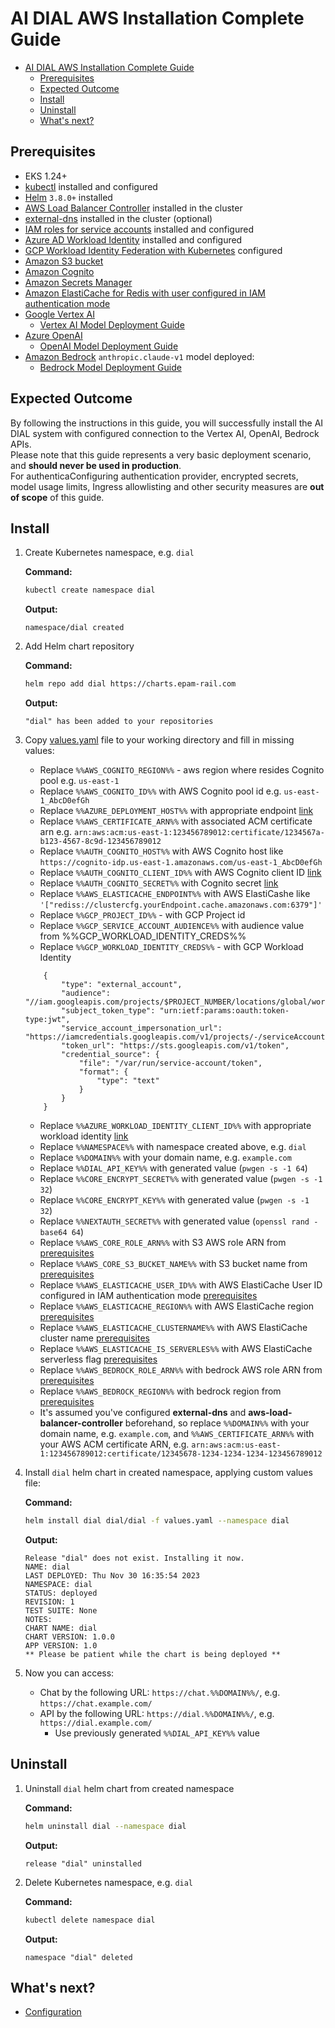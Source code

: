 # AI DIAL AWS Installation Complete Guide

- [AI DIAL AWS Installation Complete Guide](#ai-dial-aws-installation-complete-guide)
  - [Prerequisites](#prerequisites)
  - [Expected Outcome](#expected-outcome)
  - [Install](#install)
  - [Uninstall](#uninstall)
  - [What's next?](#whats-next)

## Prerequisites

- EKS 1.24+
- [kubectl](https://kubernetes.io/docs/tasks/tools/#kubectl) installed and configured
- [Helm](https://helm.sh/docs/intro/install/) `3.8.0+` installed
- [AWS Load Balancer Controller](https://kubernetes-sigs.github.io/aws-load-balancer-controller/latest/deploy/installation/) installed in the cluster
- [external-dns](https://github.com/kubernetes-sigs/external-dns) installed in the cluster (optional)
- [IAM roles for service accounts](https://docs.aws.amazon.com/eks/latest/userguide/iam-roles-for-service-accounts.html) installed and configured
- [Azure AD Workload Identity](https://azure.github.io/azure-workload-identity/docs/introduction.html) installed and configured
- [GCP Workload Identity Federation with Kubernetes](https://cloud.google.com/iam/docs/workload-identity-federation-with-kubernetes#eks) configured
- [Amazon S3 bucket](https://docs.aws.amazon.com/AmazonS3/latest/userguide/Welcome.html)
- [Amazon Cognito](https://docs.epam-rail.com/Deployment/idp-configuration/cognito)
- [Amazon Secrets Manager](https://docs.aws.amazon.com/secretsmanager/latest/userguide/whats-in-a-secret.html)
- [Amazon ElastiCache for Redis with user configured in IAM authentication mode](https://docs.aws.amazon.com/AmazonElastiCache/latest/red-ug/auth-iam.html)
- [Google Vertex AI](https://cloud.google.com/vertex-ai/docs/start/introduction-unified-platform)
  - [Vertex AI Model Deployment Guide](https://docs.epam-rail.com/Deployment/Vertex%20Model%20Deployment)
- [Azure OpenAI](https://learn.microsoft.com/en-us/azure/ai-services/openai/overview)
  - [OpenAI Model Deployment Guide](https://docs.epam-rail.com/Deployment/OpenAI%20Model%20Deployment)
- [Amazon Bedrock](https://docs.aws.amazon.com/bedrock/latest/userguide/what-is-bedrock.html) `anthropic.claude-v1` model deployed:
  - [Bedrock Model Deployment Guide](https://docs.epam-rail.com/Deployment/Bedrock%20Model%20Deployment)

## Expected Outcome

By following the instructions in this guide, you will successfully install the AI DIAL system with configured connection to the Vertex AI, OpenAI, Bedrock APIs.\
Please note that this guide represents a very basic deployment scenario, and **should never be used in production**.\
For authenticaConfiguring authentication provider, encrypted secrets, model usage limits, Ingress allowlisting and other security measures are **out of scope** of this guide.

## Install

1. Create Kubernetes namespace, e.g. `dial`

    **Command:**

    ```sh
    kubectl create namespace dial
    ```

    **Output:**

    ```console
    namespace/dial created
    ```

1. Add Helm chart repository

    **Command:**

    ```sh
    helm repo add dial https://charts.epam-rail.com
    ```

    **Output:**

    ```console
    "dial" has been added to your repositories
    ```

1. Copy [values.yaml](values.yaml) file to your working directory and fill in missing values:
    - Replace `%%AWS_COGNITO_REGION%%` - aws region where resides Cognito pool e.g. `us-east-1`
    - Replace `%%AWS_COGNITO_ID%%` with AWS Cognito pool id e.g. `us-east-1_AbcD0efGh`
    - Replace `%%AZURE_DEPLOYMENT_HOST%%` with appropriate endpoint [link](https://docs.epam-rail.com/tutorials/quick-start-model#step-2-configuration)
    - Replace `%%AWS_CERTIFICATE_ARN%%` with associated ACM certificate arn e.g. `arn:aws:acm:us-east-1:123456789012:certificate/1234567a-b123-4567-8c9d-123456789012`
    - Replace `%%AUTH_COGNITO_HOST%%` with AWS Cognito host like `https://cognito-idp.us-east-1.amazonaws.com/us-east-1_AbcD0efGh`
    - Replace `%%AUTH_COGNITO_CLIENT_ID%%` with AWS Cognito client ID [link](https://docs.aws.amazon.com/cognito/latest/developerguide/user-pool-settings-client-apps.html)
    - Replace `%%AUTH_COGNITO_SECRET%%` with Cognito secret [link](https://docs.aws.amazon.com/cognito/latest/developerguide/user-pool-settings-client-apps.html)
    - Replace `%%AWS_ELASTICACHE_ENDPOINT%%` with AWS ElastiCashe like `'["rediss://clustercfg.yourEndpoint.cache.amazonaws.com:6379"]'`
    - Replace `%%GCP_PROJECT_ID%%` - with GCP Project id
    - Replace `%%GCP_SERVICE_ACCOUNT_AUDIENCE%%` with audience value from %%GCP_WORKLOAD_IDENTITY_CREDS%%
    - Replace `%%GCP_WORKLOAD_IDENTITY_CREDS%%` - with GCP Workload Identity
    ```
        {
            "type": "external_account",
            "audience": "//iam.googleapis.com/projects/$PROJECT_NUMBER/locations/global/workloadIdentityPools/$POOL_ID/providers/$PROVIDER_ID",
            "subject_token_type": "urn:ietf:params:oauth:token-type:jwt",
            "service_account_impersonation_url": "https://iamcredentials.googleapis.com/v1/projects/-/serviceAccounts/$EMAIL:generateAccessToken",
            "token_url": "https://sts.googleapis.com/v1/token",
            "credential_source": {
                "file": "/var/run/service-account/token",
                "format": {
                    "type": "text"
                }
            }
        }

    ```

    - Replace `%%AZURE_WORKLOAD_IDENTITY_CLIENT_ID%%` with appropriate workload identity [link](https://docs.epam-rail.com/Deployment/OpenAI%20Model%20Deployment#use-kubernetes-service-account-assigned-to-azure-user-assigned-managed-identity)
    - Replace `%%NAMESPACE%%` with namespace created above, e.g. `dial`
    - Replace `%%DOMAIN%%` with your domain name, e.g. `example.com`
    - Replace `%%DIAL_API_KEY%%` with generated value (`pwgen -s -1 64`)
    - Replace `%%CORE_ENCRYPT_SECRET%%` with generated value (`pwgen -s -1 32`)
    - Replace `%%CORE_ENCRYPT_KEY%%` with generated value (`pwgen -s -1 32`)
    - Replace `%%NEXTAUTH_SECRET%%` with generated value (`openssl rand -base64 64`)
    - Replace `%%AWS_CORE_ROLE_ARN%%` with S3 AWS role ARN from [prerequisites](#prerequisites)
    - Replace `%%AWS_CORE_S3_BUCKET_NAME%%` with S3 bucket name from [prerequisites](#prerequisites)
    - Replace `%%AWS_ELASTICACHE_USER_ID%%` with AWS ElastiCache User ID configured in IAM authentication mode [prerequisites](#prerequisites)
    - Replace `%%AWS_ELASTICACHE_REGION%%` with AWS ElastiCache region [prerequisites](#prerequisites)
    - Replace `%%AWS_ELASTICACHE_CLUSTERNAME%%` with AWS ElastiCache cluster name [prerequisites](#prerequisites)
    - Replace `%%AWS_ELASTICACHE_IS_SERVERLES%%` with AWS ElastiCache serverless flag [prerequisites](#prerequisites)
    - Replace `%%AWS_BEDROCK_ROLE_ARN%%` with bedrock AWS role ARN from [prerequisites](#prerequisites)
    - Replace `%%AWS_BEDROCK_REGION%%` with bedrock region from [prerequisites](#prerequisites)
    - It's assumed you've configured **external-dns** and **aws-load-balancer-controller** beforehand, so replace `%%DOMAIN%%` with your domain name, e.g. `example.com`, and `%%AWS_CERTIFICATE_ARN%%` with your AWS ACM certificate ARN, e.g. `arn:aws:acm:us-east-1:123456789012:certificate/12345678-1234-1234-1234-123456789012`

2. Install `dial` helm chart in created namespace, applying custom values file:

    **Command:**

    ```sh
    helm install dial dial/dial -f values.yaml --namespace dial
    ```

    **Output:**

    ```console
    Release "dial" does not exist. Installing it now.
    NAME: dial
    LAST DEPLOYED: Thu Nov 30 16:35:54 2023
    NAMESPACE: dial
    STATUS: deployed
    REVISION: 1
    TEST SUITE: None
    NOTES:
    CHART NAME: dial
    CHART VERSION: 1.0.0
    APP VERSION: 1.0
    ** Please be patient while the chart is being deployed **
    ```

3. Now you can access:
    - Chat by the following URL: `https://chat.%%DOMAIN%%/`, e.g. `https://chat.example.com/`
    - API by the following URL: `https://dial.%%DOMAIN%%/`, e.g. `https://dial.example.com/`
      - Use previously generated `%%DIAL_API_KEY%%` value

## Uninstall

1. Uninstall `dial` helm chart from created namespace

    **Command:**

    ```sh
    helm uninstall dial --namespace dial
    ```

    **Output:**

    ```console
    release "dial" uninstalled
    ```

1. Delete Kubernetes namespace, e.g. `dial`

    **Command:**

    ```sh
    kubectl delete namespace dial
    ```

    **Output:**

    ```console
    namespace "dial" deleted
    ```

## What's next?

- [Configuration](https://docs.epam-rail.com/Deployment/configuration)
